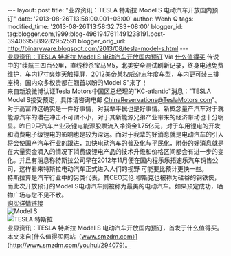 --- layout: post title: "业界资讯：TESLA 特斯拉 Model S
电动汽车开放国内预订" date: '2013-08-26T13:58:00.001+08:00' author: Wenh
Q tags: modified\_time: '2013-08-26T13:58:32.783+08:00' blogger\_id:
tag:blogger.com,1999:blog-4961947611491238191.post-3940695889282952591
blogger\_orig\_url:
http://binaryware.blogspot.com/2013/08/tesla-model-s.html ---
[\
业界资讯：TESLA 特斯拉 Model S
电动汽车开放国内预订](http://www.smzdm.com/youhui/294079)
Via [什么值得买](http://www.smzdm.com/)
传说中的"续航三四百公里，直线秒杀宝马M5，北美安全测试刷新记录，终身电池免费维护，车内17寸爽炸天触摸屏，2012美帝某权威杂志年度车型，车内更可装三排座椅，国内众多权贵都在翘首以盼的Model
S"来了！\
来自新浪微博认证Tesla Motors中国区总经理的"KC-atlantic"消息："TESLA
Model S接受预定，具体请咨询电邮
ChinaReservations@TeslaMotors.com"。对于高富帅这确实是一件好事情，对我辈平民也是好事情。新概念量产汽车对于就能源汽车的潜在冲击不可谓不小，对于其新能源兄弟产业带来的经济带动也十分明显。昨日9只汽车产业及锂电能源股票流入净资金1.75亿元，对于车用锂电的开发和消费电子级锂电的影响也是较为深远。而对于我辈的好消息就是电动汽车的引入将会使国产汽车行业的跟进，加快电动汽车的普及化与平民化，附带的好消息就是在大量资金涌入的情况下消费级锂电产品的技术升级和价格区间都会有进一步的变化。并且有消息称特斯拉公司早在2012年11月便在国内程乐乐拓速乐汽车销售公司，这样看来特斯拉电动汽车正式进入人们的视野
可能要比预计更快一些。\
特斯拉算是汽车行业中的另类代表，其CEO艾伦.穆斯克也被称为硅谷的钢铁侠，而此次开放预订的Model
S电动汽车则被称为最美的电动汽车。如果预定成功，晒物广场与您不见不散。\
[购买详情链接](http://www.smzdm.com/youhui/294079)\
![Model S ](http://pn.zdmimg.com/201308/23/22a71619.jpg_n1.jpg)\
![TESLA 特斯拉](http://pn.zdmimg.com/201308/23/31bd0fb5.jpg_n1.jpg)\
业界资讯：TESLA 特斯拉 Model S 电动汽车开放国内预订，首发于什么值得买。\
本文来自[什么值得买网站（www.smzdm.com）](http://www.smzdm.com/youhui/294079)。
